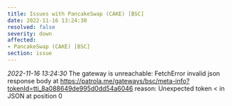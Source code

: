 ```yaml
---
title: Issues with PancakeSwap (CAKE) [BSC]
date: 2022-11-16 13:24:30
resolved: false
severity: down
affected:
- PancakeSwap (CAKE) [BSC]
section: issue
---
```


*2022-11-16 13:24:30* The gateway is unreachable: FetchError invalid json response body at https://patrola.me/gateways/bsc/meta-info?tokenId=tti_8a088649de995d0dd54a6046 reason: Unexpected token < in JSON at position 0